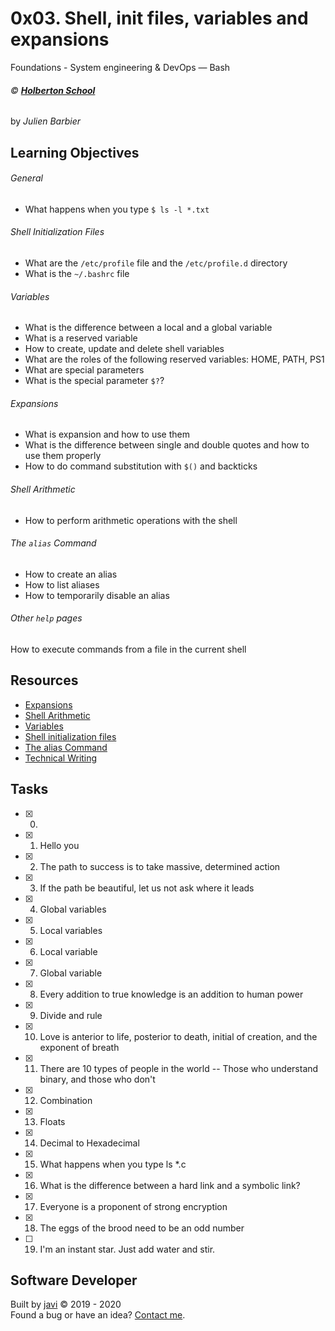 # 0x03. Shell, init files, variables and expansions
Foundations - System engineering & DevOps ― Bash

###### :copyright: **[Holberton School](https://www.holbertonschool.com/)**
by _Julien Barbier_

## Learning Objectives
###### General
* What happens when you type ```$ ls -l *.txt```
###### Shell Initialization Files
* What are the ```/etc/profile``` file and the ```/etc/profile.d``` directory
* What is the ```~/.bashrc``` file
###### Variables
* What is the difference between a local and a global variable
* What is a reserved variable
* How to create, update and delete shell variables
* What are the roles of the following reserved variables: HOME, PATH, PS1
* What are special parameters
* What is the special parameter ```$?```?
###### Expansions
* What is expansion and how to use them
* What is the difference between single and double quotes and how to use them properly
* How to do command substitution with ```$()``` and backticks
###### Shell Arithmetic
* How to perform arithmetic operations with the shell
###### The ```alias``` Command
* How to create an alias
* How to list aliases
* How to temporarily disable an alias
###### Other ```help``` pages
How to execute commands from a file in the current shell

## Resources
* [Expansions](http://linuxcommand.org/lc3_lts0080.php)
* [Shell Arithmetic](https://www.gnu.org/software/bash/manual/html_node/Shell-Arithmetic.html)
* [Variables](http://tldp.org/LDP/Bash-Beginners-Guide/html/sect_03_02.html)
* [Shell initialization files](http://tldp.org/LDP/Bash-Beginners-Guide/html/sect_03_01.html)
* [The alias Command](http://www.linfo.org/alias.html)
* [Technical Writing](https://students-support.hbtn.io/hc/en-us/articles/360023750254)

## Tasks
* [x] 0. <o>
* [x] 1. Hello you
* [x] 2. The path to success is to take massive, determined action
* [x] 3. If the path be beautiful, let us not ask where it leads
* [x] 4. Global variables
* [x] 5. Local variables
* [x] 6. Local variable
* [x] 7. Global variable
* [x] 8. Every addition to true knowledge is an addition to human power
* [x] 9. Divide and rule
* [x] 10. Love is anterior to life, posterior to death, initial of creation, and the exponent of breath
* [x] 11. There are 10 types of people in the world -- Those who understand binary, and those who don't
* [x] 12. Combination
* [x] 13. Floats
* [x] 14. Decimal to Hexadecimal
* [x] 15. What happens when you type ls *.c
* [x] 16. What is the difference between a hard link and a symbolic link?
* [x] 17. Everyone is a proponent of strong encryption
* [x] 18. The eggs of the brood need to be an odd number
* [ ] 19. I'm an instant star. Just add water and stir.

## Software Developer
Built by [javi](https://github.com/javi0x00) :copyright: 2019 - 2020  
Found a bug or have an idea? [Contact me](https://www.linkedin.com/in/javi0x00/).

